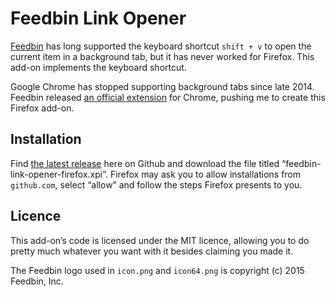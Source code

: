 # Feedbin Link Opener

[Feedbin](https://feedbin.com/) has long supported the keyboard shortcut `shift + v` to open the current item in a background tab, but it has never worked for Firefox. This add-on implements the keyboard shortcut.

Google Chrome has stopped supporting background tabs since late 2014. Feedbin released [an official extension](https://github.com/feedbin/feedbin-link-opener-chrome) for Chrome, pushing me to create this Firefox add-on.

## Installation

Find [the latest release](https://github.com/Zegnat/feedbin-link-opener-firefox/releases/latest) here on Github and download the file titled “feedbin-link-opener-firefox.xpi”. Firefox may ask you to allow installations from `github.com`, select “allow” and follow the steps Firefox presents to you.

## Licence

This add-on’s code is licensed under the MIT licence, allowing you to do pretty much whatever you want with it besides claiming you made it.

The Feedbin logo used in `icon.png` and `icon64.png` is copyright (c) 2015 Feedbin, Inc.
